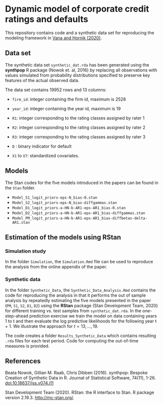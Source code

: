 # Dynamic model of corporate credit ratings and defaults

This repository contains code and a synthetic data set for reproducing the modeling framework in [Vana and Hornik (2020)](https://zk35.org/assets/pdfs/VanaHornik2020WP.pdf).

## Data set

The synthetic data set `synthetic_dat.rda` has been generated using 
the **synthpop** R package (Nowok et. al, 2016) by replacing all observations
with values simulated from probability distributions specified to 
preserve key features of the actual observed data.

The data set contains 19952 rows and 13 columns:

* `firm_id`: integer containing the firm id, maximum is 2528

* `year_id`: integer containing the year id, maximum is 19

* `R1`: integer corresponding to the rating classes assigned by rater 1

* `R2`: integer corresponding to the rating classes assigned by rater 2

* `R3`: integer corresponding to the rating classes assigned by rater 3

* `D` : binary indicator for default

* `X1` to `X7`: standardized covariates.

## Models

The Stan codes for the five models introduced in the papers can be found in the `Stan` folder.

* `Model_S1_logit_priors-eps-N_bias-0.stan`
* `Model_S2_logit_priors-eps-N_bias-diffgammas.stan`
* `Model_D1_logit_priors-a-HN-b-AR1-eps-AR1_bias-0.stan`
* `Model_D2_logit_priors-a-HN-b-AR1-eps-AR1_bias-diffgammas.stan`
* `Model_PM_logit_priors-a-HN-b-AR1-eps-AR1_bias-diffbetas-delta-AR1.stan`

## Estimation of the models using RStan

### Simulation study
In the folder `Simulation`, the `Simulation.Rmd` file can be used to reproduce the analysis from the online appendix of the paper.
### Synthetic data
In the folder `Synthetic_Data`, the `Synthetic_Data_Analysis.Rmd` contains the code for reproducing the analysis in that it performs the out of sample analysis by repeatedly estimating the five models presented in the paper (`PM`, `S1`, `S2`, `D1`, `D2`) using the **RStan** package (Stan Development Team, 2020) for different training vs. test samples from `synthetic_dat.rda`. In the one-step-ahead prediction exercise  we train the model on data containing years 1 to t and then evaluate the log predictive likelihoods for the following year t + 1. We illustrate the approach for $t = 13,\ldots, 19$.

The code creates a folder `Results_Synthetic_Data` which contains resulting `.rda` files for each test period. Code for computing the out-of-time measures is provided.

## References
  Beata Nowok, Gillian M. Raab, Chris Dibben (2016). synthpop: Bespoke
  Creation of Synthetic Data in R. Journal of Statistical Software,
  74(11), 1-26. [doi:10.18637/jss.v074.i11](https://doi.org/10.18637/jss.v074.i11)

  Stan Development Team (2020). RStan: the R interface to Stan. R
  package version 2.19.3. http://mc-stan.org/.

